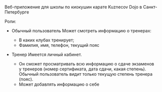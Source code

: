 Веб-приложение для школы по киокушин карате Kuznecov Dojo в Санкт-Петербурге

Роли:

- Обычный пользователь
  Может смотреть информацию о тренерах:
    * В каких клубах тренирует;
    * Фамилия, имя, телефон, текущий пояс
    
- Тренер
  Имеется личный кабинет.   
  * Он сможет просматривать всю информацию о сдаче экзаменов у тренеров (номер сертификата, дата сдачи, какая степень). Обычный             пользователь видит только текущую степень тренера (пояс). 
  * Может добавлять информацию о себе
